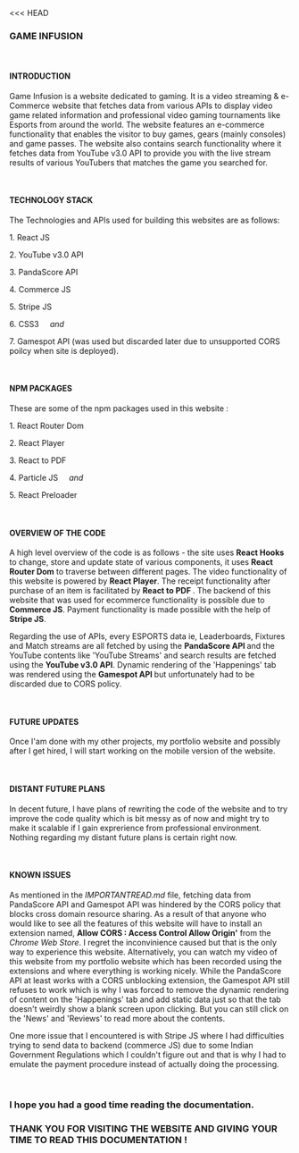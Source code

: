 <<< HEAD

### GAME INFUSION 
</br>
<h4> INTRODUCTION </h4>
<p>
    Game Infusion is a website dedicated to gaming. It is a video streaming & e-Commerce website that fetches data from various APIs to display video game related information and professional video
  gaming tournaments like Esports from around the world. The website features an e-commerce functionality that enables the visitor to buy games, gears (mainly consoles)
  and game passes. The website also contains search functionality where it fetches data from YouTube v3.0 API to provide you with the live stream results
  of various YouTubers that matches the game you searched for.
</p>
</br>
<h4> TECHNOLOGY STACK </h4>
<p> The Technologies and APIs used for building this websites are as follows: </p>
<p> 1. React JS </p>
<p> 2. YouTube v3.0 API </p>
<p> 3. PandaScore API </p>
<p> 4. Commerce JS </p>
<p> 5. Stripe JS </p>
<p> 6. CSS3 &nbsp; &nbsp; <i> and </i></p>
<p> 7. Gamespot API (was used but discarded later due to unsupported CORS poilcy when site is deployed).</p>
</br>
<h4> NPM PACKAGES </h4>
<p> These are some of the npm packages used in this website : </p>
<p> 1. React Router Dom <p/>
<p> 2. React Player </p>
<p> 3. React to PDF </p>
<p> 4. Particle JS &nbsp; &nbsp; <i> and </i> </p>
<p> 5. React Preloader </p>
</br>
<h4> OVERVIEW OF THE CODE </h4>
<p> A high level overview of the code is as follows - the site uses <strong> React Hooks </strong> to change, store and update state of various components, 
  it uses <strong>React Router Dom</strong> to traverse between different pages. The video functionality of this website is powered by <strong>React Player</strong>. The receipt
  functionality after purchase of an item is facilitated by <strong> React to PDF </strong>. The backend of this website that was used for ecommerce functionality is possible
  due to <strong>Commerce JS</strong>. Payment functionality is made possible with the help of <strong>Stripe JS</strong>.</p>
  <p>Regarding the use of APIs, every ESPORTS data ie, Leaderboards, Fixtures and Match streams are all fetched by using the <strong> PandaScore API </strong> and the YouTube
  contents like 'YouTube Streams' and search results are fetched using the <strong>YouTube v3.0 API</strong>. Dynamic rendering of the 'Happenings' tab was rendered using
    the <strong> Gamespot API </strong> but unfortunately had to be discarded due to CORS policy.</p>
 </br>
 <h4>FUTURE UPDATES</h4>
 <p>Once I'am done with my other projects, my portfolio website and possibly after I get hired, I will start working on the mobile version of the website.</p>
 </br>
 <h4>DISTANT FUTURE PLANS</h4>
 <p>In decent future, I have plans of rewriting the code of the website and to try improve the code quality which is bit messy as of now and might try to make
  it scalable if I gain exprerience from professional environment. Nothing regarding my distant future plans is certain right now.</p>
 </br>
 <h4>KNOWN ISSUES</h4>
 <p>As mentioned in the <i>IMPORTANTREAD.md</i> file, fetching data from PandaScore API and Gamespot API was hindered by the CORS policy that blocks cross domain resource
  sharing. As a result of that anyone who would like to see all the features of this website will have to install an extension named, <strong> Allow CORS : Access Control
  Allow Origin'</strong> from the <i>Chrome Web Store</i>. I regret the inconvinience caused but that is the only way to experience this website. Alternatively, you
  can watch my video of this website from my portfolio website which has been recorded using the extensions and where everything is working nicely. While the PandaScore API
  at least works with a CORS unblocking extension, the Gamespot API still refuses to work which is why I was forced to remove the dynamic rendering of content on
  the 'Happenings' tab and add static data just so that the tab doesn't weirdly show a blank screen upon clicking. But you can still click on the 'News' and 'Reviews'
  to read more about the contents.</p>
  <p> One more issue that I encountered is with Stripe JS where I had difficulties trying to send data to backend (commerce JS) due to some Indian Government Regulations 
  which I couldn't figure out and that is why I had to emulate the payment procedure instead of actually doing the processing. </p>
  </br>
  <h3>I hope you had a good time reading the documentation.</h3>
  
  ### THANK YOU FOR VISITING THE WEBSITE AND GIVING YOUR TIME TO READ THIS DOCUMENTATION !
  
  >>>

